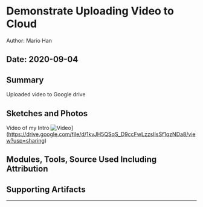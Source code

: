 #  Demonstrate Uploading Video to Cloud

Author: Mario Han

Date: 2020-09-04
-----

## Summary
Uploaded video to Google drive 

## Sketches and Photos
Video of my Intro
![Video](images/Thumbnail.jpg)](https://drive.google.com/file/d/1kvJH5QSqS_D9ccFwLzzsIIsSf1qzNDa8/view?usp=sharing)

## Modules, Tools, Source Used Including Attribution


## Supporting Artifacts


-----
